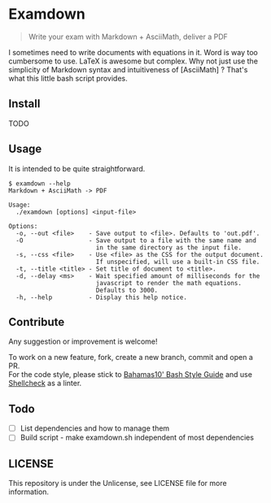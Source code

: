 # Examdown

> Write your exam with Markdown + AsciiMath, deliver a PDF

I sometimes need to write documents with equations in it. Word is way too
cumbersome to use. LaTeX is awesome but complex. Why not just use the
simplicity of Markdown syntax and intuitiveness of [AsciiMath] ? That's what
this little bash script provides.

## Install

TODO

## Usage

It is intended to be quite straightforward.

```
$ examdown --help
Markdown + AsciiMath -> PDF

Usage:
  ./examdown [options] <input-file>

Options:
  -o, --out <file>    - Save output to <file>. Defaults to 'out.pdf'.
  -O                  - Save output to a file with the same name and
                        in the same directory as the input file.
  -s, --css <file>    - Use <file> as the CSS for the output document.
                        If unspecified, will use a built-in CSS file.
  -t, --title <title> - Set title of document to <title>.
  -d, --delay <ms>    - Wait specified amount of milliseconds for the
                        javascript to render the math equations.
                        Defaults to 3000.
  -h, --help          - Display this help notice.
```

## Contribute

Any suggestion or improvement is welcome!

To work on a new feature, fork, create a new branch, commit and open a PR.  
For the code style, please stick to [Bahamas10' Bash Style Guide] and use
[Shellcheck] as a linter.

## Todo

 - [ ] List dependencies and how to manage them
 - [ ] Build script - make examdown.sh independent of most dependencies

## LICENSE

This repository is under the Unlicense, see LICENSE file for more information.

[Bahamas10' Bash Style Guide]: https://github.com/bahamas10/bash-style-guide
[Shellcheck]: https://github.com/koalaman/shellcheck
